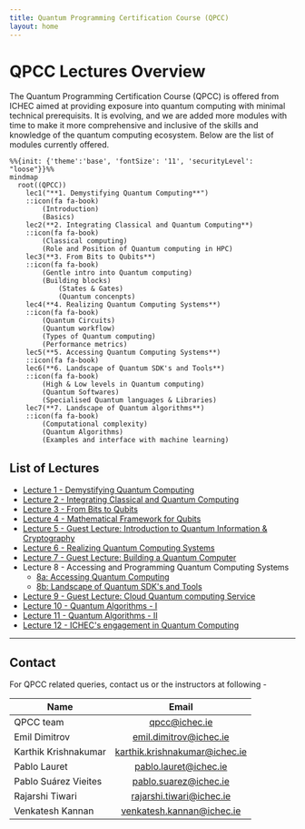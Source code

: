 ```yaml
---
title: Quantum Programming Certification Course (QPCC)
layout: home
---
```

# QPCC Lectures Overview

The Quantum Programming Certification Course (QPCC) is offered from ICHEC aimed at providing exposure into quantum computing with minimal technical prerequisits. It is evolving, and we are added more modules with time to make it more comprehensive and inclusive of the skills and knowledge of the quantum computing ecosystem. Below are the list of modules currently offered.


```{mermaid}
%%{init: {'theme':'base', 'fontSize': '11', 'securityLevel': "loose"}}%%
mindmap
  root((QPCC))
    lec1("**1. Demystifying Quantum Computing**")
    ::icon(fa fa-book)
        (Introduction)
        (Basics)
    lec2(**2. Integrating Classical and Quantum Computing**)
    ::icon(fa fa-book)
        (Classical computing)
        (Role and Position of Quantum computing in HPC)
    lec3(**3. From Bits to Qubits**)
    ::icon(fa fa-book)
        (Gentle intro into Quantum computing)
        (Building blocks)
            (States & Gates)
            (Quantum concenpts)
    lec4(**4. Realizing Quantum Computing Systems**)
    ::icon(fa fa-book)
        (Quantum Circuits)
        (Quantum workflow)
        (Types of Quantum computing)
        (Performance metrics)
    lec5(**5. Accessing Quantum Computing Systems**)
    ::icon(fa fa-book)
    lec6(**6. Landscape of Quantum SDK's and Tools**)
    ::icon(fa fa-book)
        (High & Low levels in Quantum computing)
        (Quantum Softwares)
        (Specialised Quantum languages & Libraries)
    lec7(**7. Landscape of Quantum algorithms**)
    ::icon(fa fa-book)
        (Computational complexity)
        (Quantum Algorithms)
        (Examples and interface with machine learning)
```

## List of Lectures
- [Lecture 1 - Demystifying Quantum Computing](lecture-01/demystifying-quantum-computing.md)
- [Lecture 2 - Integrating Classical and Quantum Computing](lecture-02/integrating-classical-and-quantum-computing.md)
- [Lecture 3 - From Bits to Qubits](lecture-03/from-bits-to-qubits.md)
- [Lecture 4 - Mathematical Framework for Qubits](lecture-04/math-for-qc.md)
- [Lecture 5 - Guest Lecture: Introduction to Quantum Information & Cryptography](lecture-05/intro-to-quantum-info.md)
- [Lecture 6 - Realizing Quantum Computing Systems](lecture-06/realizing-qc-systems.md)
- [Lecture 7 - Guest Lecture: Building a Quantum Computer](lecture-07/qc-hardwares.md)
- Lecture 8 - Accessing and Programming Quantum Computing Systems
    - [8a: Accessing Quantum Computing](lecture-08/accessing-qc-systems.md)
    - [8b: Landscape of Quantum SDK's and Tools](lecture-08/landscape-of-sdks-tools.md)
- [Lecture 9 - Guest Lecture: Cloud Quantum computing Service](lecture-09/cloud-qc.md)
- [Lecture 10 - Quantum Algorithms - I](lecture-10/quantum-algorithms-1.md)
- [Lecture 11 - Quantum Algorithms - II](lecture-11/quantum-algorithms-2.md)
- [Lecture 12 - ICHEC's engagement in Quantum Computing](lecture-12/quantum-activity-in-ichec.md)


---

## Contact
For QPCC related queries, contact us or the instructors at following -

| Name                 | Email                           |
|---                   |:---:                            |
| QPCC team            | <qpcc@ichec.ie>                 |
| Emil Dimitrov        | <emil.dimitrov@ichec.ie>        |
| Karthik Krishnakumar | <karthik.krishnakumar@ichec.ie> |
| Pablo Lauret         | <pablo.lauret@ichec.ie>         |
| Pablo Suárez Vieites | <pablo.suarez@ichec.ie>         |
| Rajarshi Tiwari      | <rajarshi.tiwari@ichec.ie>      |
| Venkatesh Kannan     | <venkatesh.kannan@ichec.ie>     |



